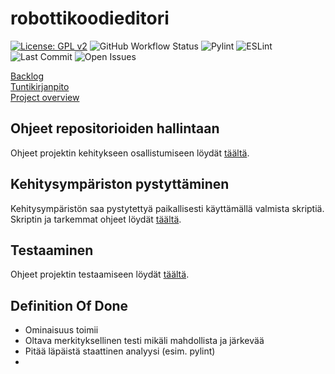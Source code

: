 # robottikoodieditori

[![License: GPL v2](https://img.shields.io/badge/License-GPL_v2-blue.svg)](https://www.gnu.org/licenses/old-licenses/gpl-2.0.en.html)
![GitHub Workflow Status](https://github.com/robottikoodieditori/ohtuprojekti-robottikoodieditori/workflows/CI/badge.svg)
![Pylint](https://img.shields.io/badge/linter-pylint-blue.svg)
![ESLint](https://img.shields.io/badge/linter-eslint-blue.svg)
![Last Commit](https://img.shields.io/github/last-commit/robottikoodieditori/ohtuprojekti-robottikoodieditori.svg)
![Open Issues](https://img.shields.io/github/issues/robottikoodieditori/ohtuprojekti-robottikoodieditori.svg)


[Backlog](https://github.com/orgs/robottikoodieditori/projects/1/views/1)  
[Tuntikirjanpito](https://docs.google.com/spreadsheets/d/e/2PACX-1vRxpaxpfMdOrUnlUGn-lUCU_5Aq3E6z72hCZSh71sXlDEbgByw2HMZUzxe1BduUdx95Ijd8cjj8B3Bs/pubhtml)  
[Project overview](./docs/overview.md)

## Ohjeet repositorioiden hallintaan
Ohjeet projektin kehitykseen osallistumiseen löydät [täältä](./docs/CONTRIBUTING.md).

## Kehitysympäriston pystyttäminen
Kehitysympäristön saa pystytettyä paikallisesti käyttämällä valmista skriptiä. Skriptin ja tarkemmat ohjeet löydät [täältä](./docs/SETUP.md).

## Testaaminen
Ohjeet projektin testaamiseen löydät [täältä](./docs/testing.md).

## Definition Of Done
- Ominaisuus toimii
- Oltava merkityksellinen testi mikäli mahdollista ja järkevää
- Pitää läpäistä staattinen analyysi (esim. pylint)
- 

